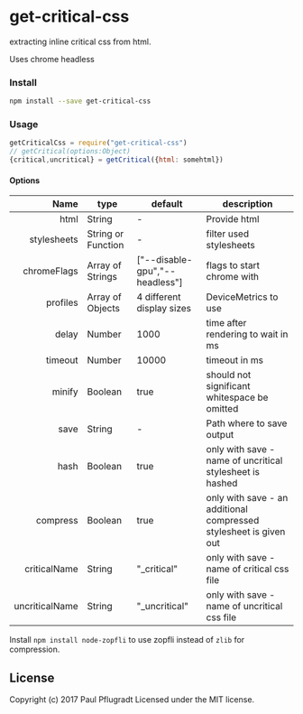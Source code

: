 # get-critical-css
extracting inline critical css from html.

Uses chrome headless

### Install
```sh
npm install --save get-critical-css
```

### Usage
```js
getCriticalCss = require("get-critical-css")
// getCritical(options:Object)
{critical,uncritical} = getCritical({html: somehtml})
```

#### Options
Name | type | default | description
---:| --- | ---| ---
html | String | - | Provide html
stylesheets | String or Function | - | filter used stylesheets
chromeFlags | Array of Strings | ["--disable-gpu","--headless"] | flags to start chrome with
profiles | Array of Objects | 4 different display sizes | DeviceMetrics to use
delay | Number | 1000 | time after rendering to wait in ms 
timeout | Number | 10000 | timeout in ms
minify | Boolean | true | should not significant whitespace be omitted
save | String | - | Path where to save output
hash | Boolean | true | only with save - name of uncritical stylesheet is hashed
compress | Boolean | true | only with save - an additional compressed stylesheet is given out
criticalName | String | "_critical" | only with save - name of critical css file
uncriticalName | String | "_uncritical" | only with save - name of uncritical css file

Install `npm install node-zopfli` to use zopfli instead of `zlib` for compression.

## License
Copyright (c) 2017 Paul Pflugradt
Licensed under the MIT license.

